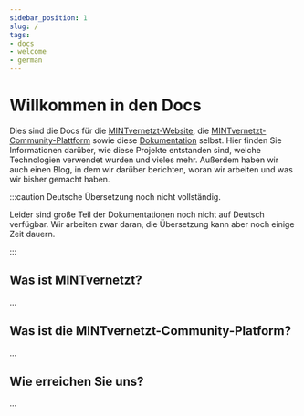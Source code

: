 ```yaml
---
sidebar_position: 1
slug: /
tags:
- docs
- welcome
- german
---
```


# Willkommen in den Docs

Dies sind die Docs für die [MINTvernetzt-Website](https://www.mint-vernetzt.de/), die [MINTvernetzt-Community-Plattform](https://www.mint-vernetzt-community.de/)
sowie diese [Dokumentation](https://developer.mint-vernetzt.de) selbst. Hier finden Sie Informationen darüber, wie diese Projekte entstanden sind, welche Technologien verwendet wurden und vieles mehr.
Außerdem haben wir auch einen Blog, in dem wir darüber berichten, woran wir arbeiten und was wir bisher gemacht haben.

:::caution Deutsche Übersetzung noch nicht vollständig.

Leider sind große Teil der Dokumentationen noch nicht auf Deutsch verfügbar. Wir arbeiten zwar daran, die Übersetzung kann aber noch
einige Zeit dauern.

:::

## Was ist MINTvernetzt?

...

## Was ist die MINTvernetzt-Community-Platform?

...

## Wie erreichen Sie uns?

...
